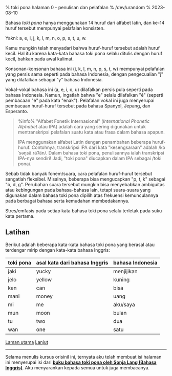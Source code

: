 % toki pona halaman 0 - penulisan dan pelafalan
% /dev/urandom
% 2023-08-10

Bahasa *toki pona* hanya menggunakan 14 huruf dari alfabet latin, dan ke-14 huruf
tersebut mempunyai pelafalan konsisten.

Yakni: a, e, i, j, k, l, m, n, o, p, s, t, u, w.

Kamu mungkin telah menyadari bahwa huruf-huruf tersebut adalah huruf kecil. Hal itu
karena kata-kata bahasa toki pona selalu ditulis dengan huruf kecil, bahkan pada
awal kalimat.

Konsonan-konsonan bahasa ini (j, k, l, m, n, p, s, t, w) mempunyai pelafalan yang persis
sama seperti pada bahasa Indonesia, dengan pengecualian "j" yang dilafalkan
sebagai "y" bahasa Indonesia.

Vokal-vokal bahasa ini (a, e, i, o, u) dilafalkan persis pula seperti pada bahasa
Indonesia. Namun, ingatlah bahwa "e" selalu dilafalkan "é" (seperti pembacaan "e"
pada kata "enak"). Pelafalan vokal ini juga menyerupai pembacaan huruf-huruf tersebut
pada bahasa Spanyol, Jepang, dan Esperanto.

> %info%
> "Alfabet Fonetik Internasional" (*International Phonetic Alphabet* atau IPA)
> adalah cara yang sering digunakan untuk mentranskripsi pelafalan suatu kata atau
> frasa dalam bahasa apapun.
>
> IPA menggunakan alfabet Latin dengan penambahan beberapa huruf-huruf. Contohnya,
> transkripsi IPA dari kata "kesengsaraan" adalah /kəˈsəŋsä.räʔän/. Dalam bahasa
> toki pona, penulisannya ialah transkripsi IPA-nya sendiri! Jadi, "toki pona"
> diucapkan dalam IPA sebagai /toki pona/.

Sebab tidak banyak fonem/suara, cara pelafalan huruf-huruf tersebut sangatlah
fleksibel. Misalnya, beberapa bisa mengucapkan "p, t, k" sebagai "b, d, g". Perubahan
suara tersebut mungkin bisa menyebabkan ambiguitas atau kebingungan pada bahasa-bahasa
lain, tetapi suara-suara yang digunakan dalam bahasa toki pona dipilih atas frekuensi
kemunculannya pada berbagai bahasa serta kemudahan membedakannya.

Stres/emfasis pada setiap kata bahasa toki pona selalu terletak pada suku kata pertama.

## Latihan

Berikut adalah beberapa kata-kata bahasa toki pona yang berasal atau terdengar mirip
dengan kata-kata bahasa Inggris:

| toki pona | asal kata dari bahasa Inggris | bahasa Indonesia |
|-----------|-------------------|-------------|
| jaki      | yucky             | menjijikan  |
| jelo      | yellow            | kuning      |
| ken       | can               | bisa        |
| mani      | money             | uang        |
| mi        | me                | aku/saya    |
| mun       | moon              | bulan       |
| tu        | two               | dua         |
| wan       | one               | satu        |

[Laman utama](id_index.html) [Lanjut](id_1.html)

---

Selama menulis kursus orisinil ini, ternyata aku telah membuat isi halaman ini
menyerupai isi dari [**buku bahasa toki pona oleh Sonja Lang (Bahasa Inggris)**](https://tokipona.org/).
Aku menyarankan kepada semua untuk juga membacanya.
